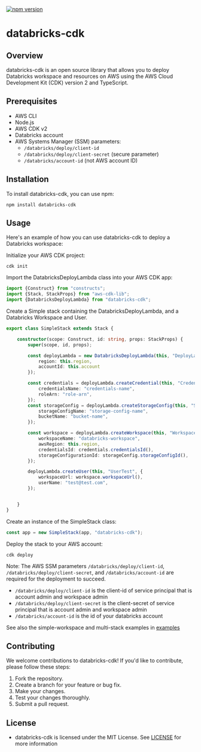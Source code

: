 [![npm version](https://badge.fury.io/js/databricks-cdk.svg)](https://badge.fury.io/js/databricks-cdk)

# databricks-cdk

## Overview

databricks-cdk is an open source library that allows you to deploy Databricks workspace and resources on AWS using the AWS Cloud Development Kit (CDK) version 2 and TypeScript. 

## Prerequisites

- AWS CLI
- Node.js
- AWS CDK v2
- Databricks account
- AWS Systems Manager (SSM) parameters:
  - `/databricks/deploy/client-id`
  - `/databricks/deploy/client-secret` (secure parameter)
  - `/databricks/account-id` (not AWS account ID)

## Installation

To install databricks-cdk, you can use npm:

    npm install databricks-cdk

## Usage

Here's an example of how you can use databricks-cdk to deploy a Databricks workspace:

Initialize your AWS CDK project:

```shell
cdk init
```

Import the DatabricksDeployLambda class into your AWS CDK app:
```typescript
import {Construct} from "constructs";
import {Stack, StackProps} from "aws-cdk-lib";
import {DatabricksDeployLambda} from "databricks-cdk";

```

Create a Simple stack containing the DatabricksDeployLambda, and a Databricks Workspace and User.
```typescript
export class SimpleStack extends Stack {

    constructor(scope: Construct, id: string, props: StackProps) {
        super(scope, id, props);

        const deployLambda = new DatabricksDeployLambda(this, "DeployLambda", {
            region: this.region,
            accountId: this.account
        });

        const credentials = deployLambda.createCredential(this, "Credentials", {
            credentialsName: "credentials-name",
            roleArn: "role-arn",
        });
        const storageConfig = deployLambda.createStorageConfig(this, "StorageConfig", {
            storageConfigName: "storage-config-name",
            bucketName: "bucket-name",
        });

        const workspace = deployLambda.createWorkspace(this, "Workspace", {
            workspaceName: "databricks-workspace",
            awsRegion: this.region,
            credentialsId: credentials.credentialsId(),
            storageConfigurationId: storageConfig.storageConfigId(),
        });

        deployLambda.createUser(this, "UserTest", {
            workspaceUrl: workspace.workspaceUrl(),
            userName: "test@test.com",
        });


    }
}
```

Create an instance of the SimpleStack class:
```typescript
const app = new SimpleStack(app, "databricks-cdk");
```
Deploy the stack to your AWS account:
```shell
cdk deploy
```
Note: The AWS SSM parameters `/databricks/deploy/client-id`, `/databricks/deploy/client-secret`, and `/databricks/account-id` are required for the deployment to succeed.

- `/databricks/deploy/client-id` is the client-id of service principal that is account admin and workspace admin
- `/databricks/deploy/client-secret` is the client-secret of service principal that is account admin and workspace admin
- `/databricks/account-id` is the id of your databricks account

See also the simple-workspace and multi-stack examples in [examples](examples)

## Contributing

We welcome contributions to databricks-cdk! If you'd like to contribute, please follow these steps:

1. Fork the repository.
2. Create a branch for your feature or bug fix.
3. Make your changes.
4. Test your changes thoroughly.
5. Submit a pull request.


## License

* databricks-cdk is licensed under the MIT License. See [LICENSE](LICENSE) for more information

